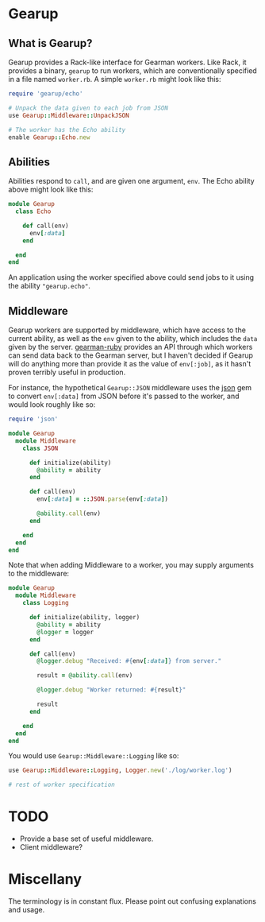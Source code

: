 # Gearup

## What is Gearup?

Gearup provides a Rack-like interface for Gearman workers. Like Rack, it provides a binary, `gearup` to run workers, which are conventionally specified in a file named `worker.rb`. A simple `worker.rb` might look like this:

```ruby
require 'gearup/echo'

# Unpack the data given to each job from JSON
use Gearup::Middleware::UnpackJSON

# The worker has the Echo ability
enable Gearup::Echo.new
```

## Abilities

Abilities respond to `call`, and are given one argument, `env`. The Echo ability above might look like this:

```ruby
module Gearup
  class Echo

    def call(env)
      env[:data]
    end

  end
end
```

An application using the worker specified above could send jobs to it using the ability `"gearup.echo"`.

## Middleware

Gearup workers are supported by middleware, which have access to the current ability, as well as the `env` given to the ability, which includes the `data` given by the server. [gearman-ruby] provides an API through which workers can send data back to the Gearman server, but I haven't decided if Gearup will do anything more than provide it as the value of `env[:job]`, as it hasn't proven terribly useful in production.

For instance, the hypothetical `Gearup::JSON` middleware uses the [json] gem to convert `env[:data]` from JSON before it's passed to the worker, and would look roughly like so:

```ruby
require 'json'

module Gearup
  module Middleware
    class JSON

      def initialize(ability)
        @ability = ability
      end

      def call(env)
        env[:data] = ::JSON.parse(env[:data])

        @ability.call(env)
      end

    end
  end
end
```

Note that when adding Middleware to a worker, you may supply arguments to the middleware:

```ruby
module Gearup
  module Middleware
    class Logging

      def initialize(ability, logger)
        @ability = ability
        @logger = logger
      end

      def call(env)
        @logger.debug "Received: #{env[:data]} from server."

        result = @ability.call(env)

        @logger.debug "Worker returned: #{result}"

        result
      end

    end
  end
end
```

You would use `Gearup::Middleware::Logging` like so:

```ruby
use Gearup::Middleware::Logging, Logger.new('./log/worker.log')

# rest of worker specification
```

# TODO

* Provide a base set of useful middleware.
* Client middleware?

# Miscellany

The terminology is in constant flux. Please point out confusing explanations and usage.

[gearman-ruby]: http://rubgems.org/gems/gearman-ruby
[json]: http://rubygems.org/gems/json
[Supervisor]: http://supervisord.org/
[god]: http://godrb.com/
[Foreman]: http://ddollar.github.com/foreman/
